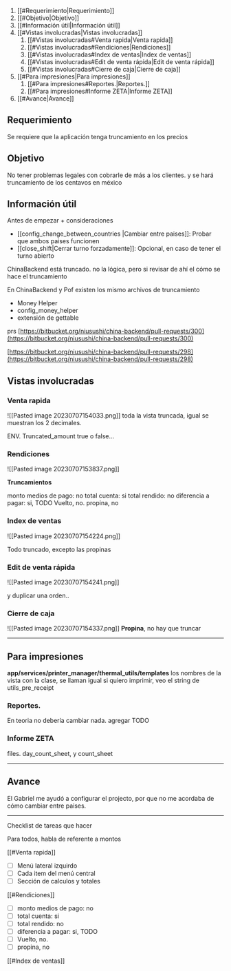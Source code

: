 1. [[#Requerimiento|Requerimiento]]
1. [[#Objetivo|Objetivo]]
1. [[#Información útil|Información útil]]
1. [[#Vistas involucradas|Vistas involucradas]]
	1. [[#Vistas involucradas#Venta rapida|Venta rapida]]
	1. [[#Vistas involucradas#Rendiciones|Rendiciones]]
	1. [[#Vistas involucradas#Index de ventas|Index de ventas]]
	1. [[#Vistas involucradas#Edit de venta rápida|Edit de venta rápida]]
	1. [[#Vistas involucradas#Cierre de caja|Cierre de caja]]
1. [[#Para impresiones|Para impresiones]]
	1. [[#Para impresiones#Reportes.|Reportes.]]
	1. [[#Para impresiones#Informe ZETA|Informe ZETA]]
1. [[#Avance|Avance]]


## Requerimiento

Se requiere que la aplicación tenga truncamiento en los precios

## Objetivo

No tener problemas legales con cobrarle de más a los clientes. y se hará truncamiento de los centavos en méxico


## Información útil

Antes de empezar + consideraciones
- [[config_change_between_countries |Cambiar entre paises]]: Probar que ambos paises funcionen
- [[close_shift|Cerrar turno forzadamente]]: Opcional, en caso de tener el turno abierto

ChinaBackend está truncado. no la lógica, pero si revisar de ahí el cómo se hace el truncamiento

En ChinaBackend y Pof existen los mismo archivos de truncamiento

- Money Helper
- config_money_helper
- extensión de gettable

prs
[https://bitbucket.org/niusushi/china-backend/pull-requests/300](https://bitbucket.org/niusushi/china-backend/pull-requests/300)

[https://bitbucket.org/niusushi/china-backend/pull-requests/298](https://bitbucket.org/niusushi/china-backend/pull-requests/298)


## Vistas involucradas

### Venta rapida
![[Pasted image 20230707154033.png]]
toda la vista truncada, igual se muestran los 2 decimales.


ENV. Truncated_amount true o false... 
### Rendiciones
![[Pasted image 20230707153837.png]]

**Truncamientos**

monto medios de pago: no
total cuenta: si
total rendido: no
diferencia a pagar: si, TODO
Vuelto, no.
propina, no

### Index de ventas
![[Pasted image 20230707154224.png]]

Todo truncado, excepto las propinas

### Edit de venta rápida
![[Pasted image 20230707154241.png]] 

y duplicar una orden..
### Cierre de caja
![[Pasted image 20230707154337.png]]
**Propina**, no hay que truncar

---
## Para impresiones

**app/services/printer_manager/thermal_utils/templates**
los nombres de la vista con la clase, se llaman igual
si quiero imprimir, veo el string de utils_pre_receipt


### Reportes.
En teoria no debería cambiar nada. agregar TODO

### Informe ZETA
files.
day_count_sheet, y count_sheet

---
## Avance

El Gabriel me ayudó a configurar el projecto, por que no me acordaba de cómo cambiar entre paises.




---
Checklist de tareas que hacer 

Para todos, habla de referente a montos

[[#Venta rapida]]
- [ ] Menú lateral izquirdo
- [ ] Cada item del menú central
- [ ] Sección de calculos y totales

[[#Rendiciones]]
- [ ] monto medios de pago: no
- [ ] total cuenta: si
- [ ] total rendido: no
- [ ] diferencia a pagar: si, TODO
- [ ] Vuelto, no.
- [ ] propina, no

[[#Index de ventas]]
